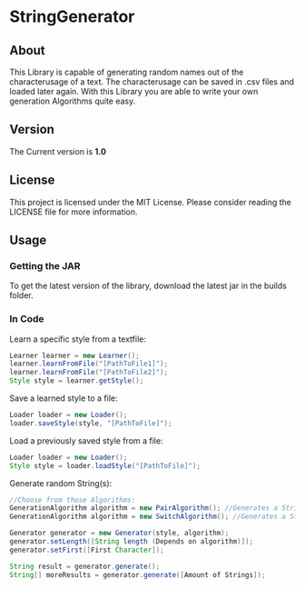 # StringGenerator
## About
This Library is capable of generating random names out of the characterusage of a text.
The characterusage can be saved in .csv files and loaded later again.
With this Library you are able to write your own generation Algorithms quite easy.
## Version
The Current version is **1.0**
## License
This project is licensed under the MIT License.
Please consider reading the LICENSE file for more information.
## Usage
### Getting the JAR
To get the latest version of the library, download the latest jar in the builds folder.
### In Code
Learn a specific style from a textfile:
```java
Learner learner = new Learner();
learner.learnFromFile("[PathToFile1]");
learner.learnFromFile("[PathToFile2]");
Style style = learner.getStyle();
```
Save a learned style to a file:
```java
Loader loader = new Loader();
loader.saveStyle(style, "[PathToFile]");
```
Load a previously saved style from a file:
```java
Loader loader = new Loader();
Style style = loader.loadStyle("[PathToFile]");
```
Generate random String(s):
```java
//Choose from those Algorithms:
GenerationAlgorithm algorithm = new PairAlgorithm(); //Generates a String from Pairs
GenerationAlgorithm algorithm = new SwitchAlgorithm(); //Generates a String by switching between Vowels and Consonants

Generator generator = new Generator(style, algorithm);
generator.setLength([String length (Depends on algorithm)]);
generator.setFirst([First Character]);

String result = generator.generate();
String[] moreResults = generator.generate([Amount of Strings]);
```
